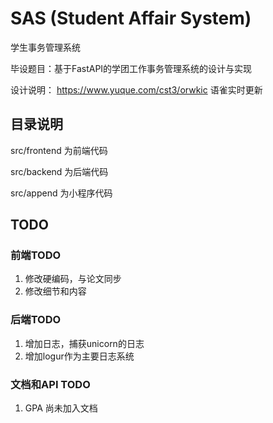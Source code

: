# SAS (Student Affair System)

学生事务管理系统

毕设题目：基于FastAPI的学团工作事务管理系统的设计与实现

设计说明：
https://www.yuque.com/cst3/orwkic  语雀实时更新


## 目录说明

src/frontend 为前端代码

src/backend 为后端代码

src/append 为小程序代码

## TODO

### 前端TODO
1. 修改硬编码，与论文同步
2. 修改细节和内容
### 后端TODO 
1. 增加日志，捕获unicorn的日志
2. 增加logur作为主要日志系统
### 文档和API TODO
1. GPA 尚未加入文档